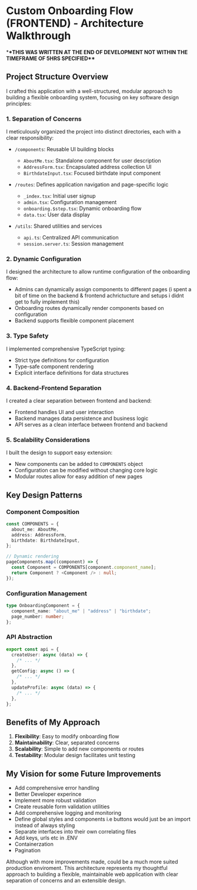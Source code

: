 # Custom Onboarding Flow (FRONTEND) - Architecture Walkthrough

\***\*THIS WAS WRITTEN AT THE END OF DEVELOPMENT NOT WITHIN THE TIMEFRAME OF 5HRS SPECIFIED\*\***

## Project Structure Overview

I crafted this application with a well-structured, modular approach to building a flexible onboarding system, focusing on key software design principles:

### 1. Separation of Concerns

I meticulously organized the project into distinct directories, each with a clear responsibility:

- `/components`: Reusable UI building blocks

  - `AboutMe.tsx`: Standalone component for user description
  - `AddressForm.tsx`: Encapsulated address collection UI
  - `BirthdateInput.tsx`: Focused birthdate input component

- `/routes`: Defines application navigation and page-specific logic

  - `_index.tsx`: Initial user signup
  - `admin.tsx`: Configuration management
  - `onboarding.$step.tsx`: Dynamic onboarding flow
  - `data.tsx`: User data display

- `/utils`: Shared utilities and services
  - `api.ts`: Centralized API communication
  - `session.server.ts`: Session management

### 2. Dynamic Configuration

I designed the architecture to allow runtime configuration of the onboarding flow:

- Admins can dynamically assign components to different pages (i spent a bit of time on the backend & frontend achrictucture and setups i didnt get to fully implement this)
- Onboarding routes dynamically render components based on configuration
- Backend supports flexible component placement

### 3. Type Safety

I implemented comprehensive TypeScript typing:

- Strict type definitions for configuration
- Type-safe component rendering
- Explicit interface definitions for data structures

### 4. Backend-Frontend Separation

I created a clear separation between frontend and backend:

- Frontend handles UI and user interaction
- Backend manages data persistence and business logic
- API serves as a clean interface between frontend and backend

### 5. Scalability Considerations

I built the design to support easy extension:

- New components can be added to `COMPONENTS` object
- Configuration can be modified without changing core logic
- Modular routes allow for easy addition of new pages

## Key Design Patterns

### Component Composition

```typescript
const COMPONENTS = {
  about_me: AboutMe,
  address: AddressForm,
  birthdate: BirthdateInput,
};

// Dynamic rendering
pageComponents.map((component) => {
  const Component = COMPONENTS[component.component_name];
  return Component ? <Component /> : null;
});
```

### Configuration Management

```typescript
type OnboardingComponent = {
  component_name: "about_me" | "address" | "birthdate";
  page_number: number;
};
```

### API Abstraction

```typescript
export const api = {
  createUser: async (data) => {
    /* ... */
  },
  getConfig: async () => {
    /* ... */
  },
  updateProfile: async (data) => {
    /* ... */
  },
};
```

## Benefits of My Approach

1. **Flexibility**: Easy to modify onboarding flow
2. **Maintainability**: Clear, separated concerns
3. **Scalability**: Simple to add new components or routes
4. **Testability**: Modular design facilitates unit testing

## My Vision for some Future Improvements

- Add comprehensive error handling
- Better Developer experince
- Implement more robust validation
- Create reusable form validation utilities
- Add comprehensive logging and monitoring
- Define global styles and components i.e buttons would just be an import instead of always styling
- Separate interfaces into their own correlating files
- Add keys, urls etc in .ENV
- Containerzation
- Pagination

Although with more improvements made, could be a much more suited production enviroment. This architecture represents my thoughtful approach to building a flexible, maintainable web application with clear separation of concerns and an extensible design.

